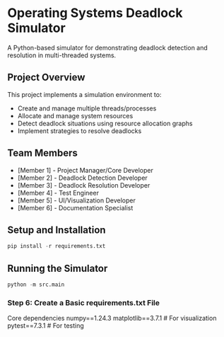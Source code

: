 # Operating Systems Deadlock Simulator

A Python-based simulator for demonstrating deadlock detection and resolution in multi-threaded systems.

## Project Overview
This project implements a simulation environment to:
- Create and manage multiple threads/processes
- Allocate and manage system resources
- Detect deadlock situations using resource allocation graphs
- Implement strategies to resolve deadlocks

## Team Members
- [Member 1] - Project Manager/Core Developer
- [Member 2] - Deadlock Detection Developer
- [Member 3] - Deadlock Resolution Developer
- [Member 4] - Test Engineer
- [Member 5] - UI/Visualization Developer
- [Member 6] - Documentation Specialist

## Setup and Installation
```python
pip install -r requirements.txt
```
## Running the Simulator
```python
python -m src.main
```
### Step 6: Create a Basic requirements.txt File
Core dependencies
numpy==1.24.3
matplotlib==3.7.1  # For visualization
pytest==7.3.1      # For testing